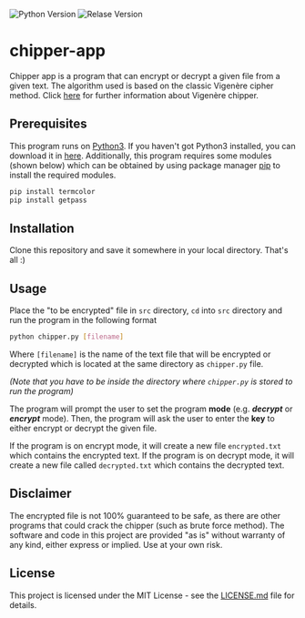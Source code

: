 ![Python Version](https://img.shields.io/pypi/pyversions/Django.svg)
![Relase Version](https://img.shields.io/github/release/kbot-lyfe/chipper-app.svg)

# chipper-app
Chipper app is a program that can encrypt or decrypt a given file from a given text. The algorithm used is based on the classic Vigenère cipher method. Click [here](https://en.wikipedia.org/wiki/Vigenère_cipher) for further information about Vigenère chipper.

## Prerequisites
This program runs on [Python3](https://www.python.org/downloads/). If you haven't got Python3 installed, you can download it in [here](https://www.python.org/downloads/). Additionally, this program requires some modules (shown below) which can be obtained by using package manager [pip](https://pip.pypa.io/en/stable/) to install the required modules.

```bash
pip install termcolor
pip install getpass
```

## Installation
Clone this repository and save it somewhere in your local directory. That's all :)

## Usage
Place the "to be encrypted" file in `src` directory, `cd` into `src` directory and run the program in the following format
```bash
python chipper.py [filename]
```
Where `[filename]` is the name of the text file that will be encrypted or decrypted which is located at the same directory as `chipper.py` file.

_(Note that you have to be inside the directory where `chipper.py` is stored to run the program)_

The program will prompt the user to set the program **mode** (e.g. **_decrypt_** or **_encrypt_** mode). Then, the program will ask the user to enter the **key** to either encrypt or decrypt the given file.

If the program is on encrypt mode, it will create a new file `encrypted.txt` which contains the encrypted text. If the program is on decrypt mode, it will create a new file called `decrypted.txt` which contains the decrypted text.

## Disclaimer
The encrypted file is not 100% guaranteed to be safe, as there are other programs that could crack the chipper (such as brute force method). The software and code in this project are provided "as is" without warranty of any kind, either express or implied. Use at your own risk.


## License
This project is licensed under the MIT License - see the [LICENSE.md](LICENSE.md) file for details.
